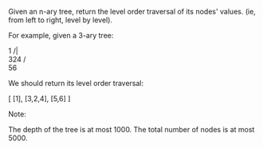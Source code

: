 Given an n-ary tree, return the level order traversal of its nodes' values. (ie, from left to right, level by level).

For example, given a 3-ary tree:

1
/|\
 324
/\
 56

We should return its level order traversal:

[
[1],
[3,2,4],
[5,6]
]

Note:

The depth of the tree is at most 1000.
The total number of nodes is at most 5000.
